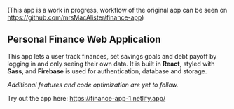 (This app is a work in progress, workflow of the original app can be seen on https://github.com/mrsMacAlister/finance-app)

## Personal Finance Web Application

This app lets a user track finances, set savings goals and debt payoff by logging in and only seeing their own data.
It is built in **React**, styled with **Sass**, and **Firebase** is used for authentication, database and storage.

*Additional features and code optimization are yet to follow.*

Try out the app here: https://finance-app-1.netlify.app/
